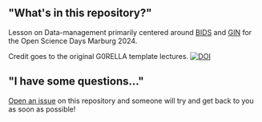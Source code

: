 ## "What's in this repository?"

Lesson on Data-management primarily centered around [BIDS](https://bids-specification.readthedocs.io/en/stable/) and [GIN](https://gin.g-node.org/) for the Open Science Days Marburg 2024.

Credit goes to the original G0RELLA template lectures.
[![DOI](https://zenodo.org/badge/DOI/10.5281/zenodo.4279400.svg)](https://doi.org/10.5281/zenodo.4279400)


## "I have some questions..."

[Open an issue]() on this repository and someone will try and get back to you as soon as possible!
